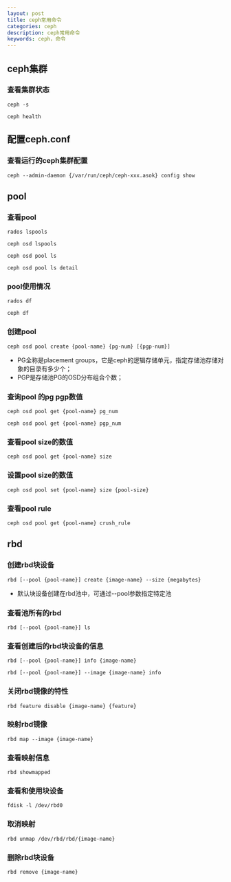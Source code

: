 ```yaml
---
layout: post
title: ceph常用命令
categories: ceph
description: ceph常用命令
keywords: ceph，命令
---
```



## ceph集群

### 查看集群状态

	ceph -s
	
	ceph health


## 配置ceph.conf

### 查看运行的ceph集群配置

	ceph --admin-daemon {/var/run/ceph/ceph-xxx.asok} config show



## pool

### 查看pool

	rados lspools
	
	ceph osd lspools
	
	ceph osd pool ls
	
	ceph osd pool ls detail


### pool使用情况

	rados df
	
	ceph df


### 创建pool

	ceph osd pool create {pool-name} {pg-num} [{pgp-num}]

*    PG全称是placement groups，它是ceph的逻辑存储单元，指定存储池存储对象的目录有多少个；
*    PGP是存储池PG的OSD分布组合个数；


### 查询pool 的pg pgp数值

	ceph osd pool get {pool-name} pg_num
	
	ceph osd pool get {pool-name} pgp_num


### 查看pool size的数值

	ceph osd pool get {pool-name} size


### 设置pool size的数值

	ceph osd pool set {pool-name} size {pool-size}


### 查看pool rule

	ceph osd pool get {pool-name} crush_rule


## rbd

### 创建rbd块设备

	rbd [--pool {pool-name}] create {image-name} --size {megabytes}
	
*	默认块设备创建在rbd池中，可通过--pool参数指定特定池

### 查看池所有的rbd

	rbd [--pool {pool-name}] ls

### 查看创建后的rbd块设备的信息

	rbd [--pool {pool-name}] info {image-name}
	
	rbd [--pool {pool-name}] --image {image-name} info

### 关闭rbd镜像的特性

	rbd feature disable {image-name} {feature}

### 映射rbd镜像

	rbd map --image {image-name}

### 查看映射信息

	rbd showmapped

### 查看和使用块设备

	fdisk -l /dev/rbd0

### 取消映射

	rbd unmap /dev/rbd/rbd/{image-name}

### 删除rbd块设备

	rbd remove {image-name}


